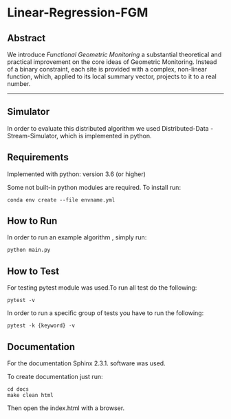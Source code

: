 # Linear-Regression-FGM

## Abstract
We introduce  *Functional Geometric Monitoring* a substantial theoretical
 and practical improvement on the core ideas of Geometric Monitoring. 
 Instead of a binary constraint, each site is provided with a complex, non-linear 
 function, which, applied to its local summary vector, projects to it to a
  real number.
 
 ___
 
 ## Simulator
 In order to evaluate this distributed algorithm we used Distributed-Data
 -Stream-Simulator, which is implemented in python.
 
 ## Requirements

 Implemented with python: version 3.6 (or higher)


 Some not built-in python modules are required. To install run:

    conda env create --file envname.yml
 
 ## How to Run
 In order to run an example algorithm , simply run:
 
    python main.py

 ## How to Test
 For testing pytest module was used.To run all test do the following:

    pytest -v
    
 In order to run a specific group of tests you have to run the following:

    pytest -k {keyword} -v
 
 ## Documentation
 
 For the documentation Sphinx 2.3.1. software was used.

 To create documentation just run:

    cd docs
    make clean html

 Then open the index.html with a browser.
